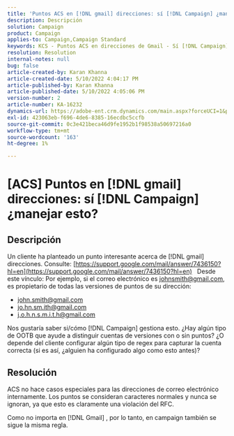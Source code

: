 ```yaml
---
title: 'Puntos ACS en [!DNL gmail] direcciones: sí [!DNL Campaign] ¿manejar esto?'
description: Descripción
solution: Campaign
product: Campaign
applies-to: Campaign,Campaign Standard
keywords: KCS - Puntos ACS en direcciones de Gmail - Sí [!DNL Campaign] ¿manejar esto?
resolution: Resolution
internal-notes: null
bug: false
article-created-by: Karan Khanna
article-created-date: 5/10/2022 4:04:17 PM
article-published-by: Karan Khanna
article-published-date: 5/10/2022 4:05:06 PM
version-number: 2
article-number: KA-16232
dynamics-url: https://adobe-ent.crm.dynamics.com/main.aspx?forceUCI=1&pagetype=entityrecord&etn=knowledgearticle&id=c8bb31d2-7ad0-ec11-a7b5-00224809c556
exl-id: 423063eb-f696-4de6-8385-16ecdbc5ccfb
source-git-commit: 0c3e421beca46d9fe1952b1f98538a50697216a0
workflow-type: tm+mt
source-wordcount: '163'
ht-degree: 1%

---
```


# [ACS] Puntos en [!DNL gmail] direcciones: sí [!DNL Campaign] ¿manejar esto?

## Descripción


Un cliente ha planteado un punto interesante acerca de [!DNL gmail] direcciones. Consulte: [https://support.google.com/mail/answer/7436150?hl=en](https://support.google.com/mail/answer/7436150?hl=en)
 
Desde este vínculo: Por ejemplo, si el correo electrónico es [johnsmith@gmail.com](mailto:johnsmith@gmail.com), es propietario de todas las versiones de puntos de su dirección:

- [john.smith@gmail.com](mailto:john.smith@gmail.com)
- [jo.hn.sm.ith@gmail.com](mailto:jo.hn.sm.ith@gmail.com)
- [j.o.h.n.s.m.i.t.h@gmail.com](mailto:j.o.h.n.s.m.i.t.h@gmail.com)


Nos gustaría saber si/cómo [!DNL Campaign] gestiona esto. ¿Hay algún tipo de OOTB que ayude a distinguir cuentas de versiones con o sin puntos? ¿O depende del cliente configurar algún tipo de regex para capturar la cuenta correcta (si es así, ¿alguien ha configurado algo como esto antes)?


## Resolución


ACS no hace casos especiales para las direcciones de correo electrónico internamente. Los puntos se consideran caracteres normales y nunca se ignoran, ya que esto es claramente una violación del RFC.

Como no importa en [!DNL Gmail] , por lo tanto, en campaign también se sigue la misma regla.
